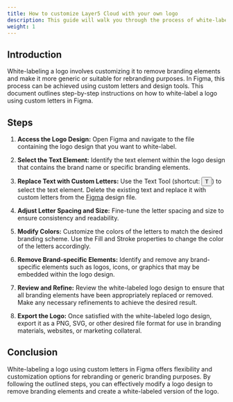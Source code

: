 ```yaml
---
title: How to customize Layer5 Cloud with your own logo
description: This guide will walk you through the process of white-labeling a logo using our custom letters in Figma.
weight: 1
---
```


<link rel="stylesheet" href="https://unpkg.com/keyboard-css@1.2.4/dist/css/main.min.css" />

## Introduction
White-labeling a logo involves customizing it to remove branding elements and make it more generic or suitable for rebranding purposes. In Figma, this process can be achieved using custom letters and design tools. This document outlines step-by-step instructions on how to white-label a logo using custom letters in Figma.

## Steps

1. **Access the Logo Design:** Open Figma and navigate to the file containing the logo design that you want to white-label.

1. **Select the Text Element:** Identify the text element within the logo design that contains the brand name or specific branding elements.

1. **Replace Text with Custom Letters:** Use the Text Tool (shortcut: <button class="kbc-button kbc-button-xs">T</button>) to select the text element. Delete the existing text and replace it with custom letters from the [Figma](https://www.figma.com/file/5ZwEkSJwUPitURD59YHMEN/Layer5-Designs?type=design&node-id=25126%3A7220&mode=design&t=n1b199pVzQKGxw1l-1) design file.

1. **Adjust Letter Spacing and Size:** Fine-tune the letter spacing and size to ensure consistency and readability.

1. **Modify Colors:** Customize the colors of the letters to match the desired branding scheme. Use the Fill and Stroke properties to change the color of the letters accordingly.

1. **Remove Brand-specific Elements:** Identify and remove any brand-specific elements such as logos, icons, or graphics that may be embedded within the logo design.

1. **Review and Refine:** Review the white-labeled logo design to ensure that all branding elements have been appropriately replaced or removed. Make any necessary refinements to achieve the desired result.

1. **Export the Logo:** Once satisfied with the white-labeled logo design, export it as a PNG, SVG, or other desired file format for use in branding materials, websites, or marketing collateral.

## Conclusion
White-labeling a logo using custom letters in Figma offers flexibility and customization options for rebranding or generic branding purposes. By following the outlined steps, you can effectively modify a logo design to remove branding elements and create a white-labeled version of the logo.